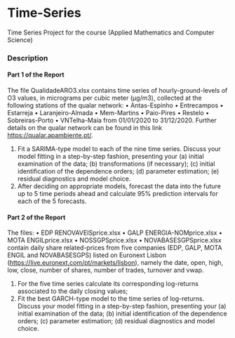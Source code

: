 # Time-Series
Time Series Project for the course (Applied Mathematics and Computer Science)

### Description

#### Part 1 of the Report
The file QualidadeARO3.xlsx contains time series of hourly-ground-levels of O3 values, in micrograms
per cubic meter (µg/m3), collected at the following stations of the qualar network:
• Antas-Espinho
• Entrecampos
• Estarreja
• Laranjeiro-Almada
• Mem-Martins
• Paio-Pires
• Restelo
• Sobreiras-Porto
• VNTelha-Maia
from 01/01/2020 to 31/12/2020. Further details on the qualar network can be found in this link
https://qualar.apambiente.pt/.
1. Fit a SARIMA-type model to each of the nine time series. Discuss your model fitting in a
step-by-step fashion, presenting your
(a) initial examination of the data;
(b) transformations (if necessary);
(c) initial identification of the dependence orders;
(d) parameter estimation;
(e) residual diagnostics and model choice.
2. After deciding on appropriate models, forecast the data into the future up to 5 time periods
ahead and calculate 95% prediction intervals for each of the 5 forecasts.

#### Part 2 of the Report
The files:
• EDP RENOVAVEISprice.xlsx
• GALP ENERGIA-NOMprice.xlsx
• MOTA ENGILprice.xlsx
• NOSSGPSprice.xlsx
• NOVABASESGPSprice.xlsx
contain daily share related-prices from five companies (EDP, GALP, MOTA ENGIL and NOVABASESGPS) listed on Euronext Lisbon (https://live.euronext.com/pt/markets/lisbon), namely the date,
open, high, low, close, number of shares, number of trades, turnover and vwap.
1. For the five time series calculate its corresponding log-returns associated to the daily closing
values;
2. Fit the best GARCH-type model to the time series of log-returns. Discuss your model fitting in
a step-by-step fashion, presenting your
(a) initial examination of the data;
(b) initial identification of the dependence orders;
(c) parameter estimation;
(d) residual diagnostics and model choice.
